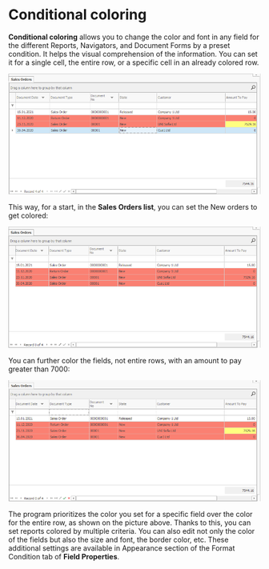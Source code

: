 # Conditional coloring

<b>Conditional coloring</b> allows you to change the color and font in any field for the different Reports, Navigators, and Document Forms by a preset condition. It helps the visual comprehension of the information. You can set it for a single cell, the entire row, or a specific cell in an already colored row. 
 
![Coloring](pictures/coloring.png)

This way, for a start, in the <b>Sales Orders list</b>, you can set the New orders to get colored:
 
![New sales orders](pictures/new-sales-orders.png)

You can further color the fields, not entire rows, with an amount to pay greater than 7000:
 
![Greater than 7000 field](pictures/greater-than-field.png)

The program prioritizes the color you set for a specific field over the color for the entire row, as shown on the picture above. Thanks to this, you can set reports colored by multiple criteria.
You can also edit not only the color of the fields but also the size and font, the border color, etc. These additional settings are available in Appearance section of the Format Condition tab of <b>Field Properties</b>.

